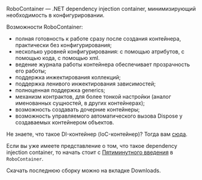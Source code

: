 RoboContainer — .NET dependency injection container, минимизирующий необходимость в конфигурировании.

Возможности RoboContainer:
  * полная готовность к работе сразу после создания контейнера, практически без конфигурирования;
  * несколько уровней конфигурирования: с помощью атрибутов, с помощью кода, с помощью xml.
  * ведение журнала работы контейнера обеспечивает прозрачность его работы;
  * поддержка инжектирования коллекций;
  * поддержка ленивого инжектирования зависимостей;
  * полноценная поддержка generics;
  * механизм контрактов, для более тонкой настройки (аналог именованных сущностей, в других контейнерах);
  * возможность создавать дочерние контейнеры;
  * возможность управляемого автоматического вызова Dispose у создаваемых контейнером объектов.

Не знаете, что такое DI-контейнер (IoC-контейнер)? Тогда вам [сюда](DIContainers.md).

Если вы уже имеете представление о том, что такое dependency injection container, то начать стоит с [Пятиминутного введения](QuickStart.md) в `RoboContainer`.

Скачать последнюю сборку можно на вкладке Downloads.